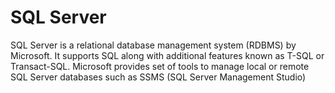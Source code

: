 # SQL Server
SQL Server is a relational database management system (RDBMS) by Microsoft. It supports SQL along with additional features known as T-SQL or Transact-SQL. Microsoft provides set of tools to manage local or remote SQL Server databases such as SSMS (SQL Server Management Studio)

